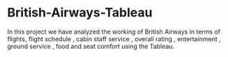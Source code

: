 # British-Airways-Tableau
In this project we have analyzed the working of British Airways in terms of flights, flight schedule , cabin staff service , overall rating , entertainment , ground service , food and seat comfort using the Tableau.
